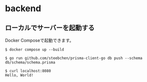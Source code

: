 # backend

## ローカルでサーバーを起動する

Docker Composeで起動できます。

```shell
$ docker compose up --build
```

```shell
$ go run github.com/steebchen/prisma-client-go db push --schema db/schema/schema.prisma

```

```shell
$ curl localhost:8080
Hello, World!
```
